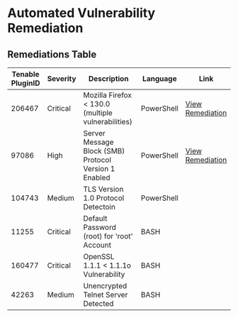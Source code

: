 # Automated Vulnerability Remediation

## Remediations Table

| Tenable PluginID | Severity        | Description                   | Language   | Link                                                     |
|------------------|------------|-------------------------------|------------|----------------------------------------------------------|
| 206467            | Critical | Mozilla Firefox < 130.0 (multiple vulnerabilities) | PowerShell | [View Remediation](https://github.com/joshcybertest/programmatic-vulnerability-remediations/blob/main/scripts/powershell-template.ps1) |
| 97086            | High | Server Message Block (SMB) Protocol Version 1 Enabled | PowerShell       | [View Remediation](https://github.com/joshcybertest/programmatic-vulnerability-remediations/blob/main/scripts/bash-template.sh) |
| 104743            | Medium | TLS Version 1.0 Protocol Detectoin | PowerShell | |
| 11255            | Critical | Default Password (root) for 'root' Account | BASH | |
| 160477           | Critical | OpenSSL 1.1.1 < 1.1.1o Vulnerability | BASH | |
| 42263            | Medium | Unencrypted Telnet Server Detected | BASH | |
